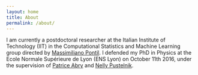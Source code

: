 ```yaml
---
layout: home
title: About
permalink: /about/
---
```


I am currently a postdoctoral researcher at the Italian Institute of Technology (IIT) in the Computational Statistics and Machine Learning group directed by <a href="https://www.iit.it/it/people/massimiliano-pontil" target="_blank">Massimiliano Pontil</a>. I defended my PhD in Physics at the Ecole Normale Supérieure de Lyon (ENS Lyon) on October 11th 2016, under the supervision of <a href="http://perso.ens-lyon.fr/patrice.abry/" target="_blank">Patrice Abry</a> and <a href="http://perso.ens-lyon.fr/nelly.pustelnik/" target="_blank">Nelly Pustelnik</a>.
